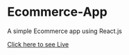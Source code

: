 # Ecommerce-App
A simple Ecommerce app using React.js

[Click here to see Live](https://ecommerce-app-psi-orpin.vercel.app)
